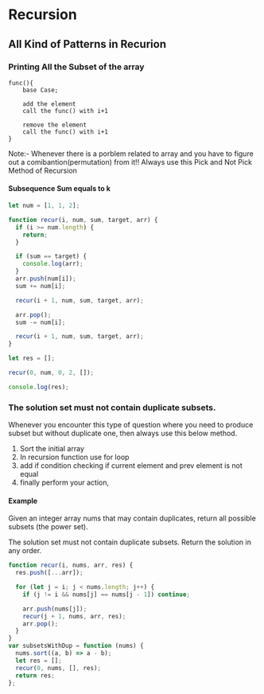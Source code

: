 # Recursion

## All Kind of Patterns in Recurion

### Printing All the Subset of the array

```
func(){
    base Case;

    add the element
    call the func() with i+1

    remove the element
    call the func() with i+1
}
```

Note:- Whenever there is a porblem related to array and you have to figure out a comibantion(permutation) from it!! Always use this Pick and Not Pick Method of Recursion

#### Subsequence Sum equals to k

```javascript
let num = [1, 1, 2];

function recur(i, num, sum, target, arr) {
  if (i >= num.length) {
    return;
  }

  if (sum == target) {
    console.log(arr);
  }
  arr.push(num[i]);
  sum += num[i];

  recur(i + 1, num, sum, target, arr);

  arr.pop();
  sum -= num[i];

  recur(i + 1, num, sum, target, arr);
}

let res = [];

recur(0, num, 0, 2, []);

console.log(res);
```

### The solution set must not contain duplicate subsets.

Whenever you encounter this type of question where you need to produce subset but without duplicate one, then always use this below method.

1. Sort the initial array
2. In recursion function use for loop
3. add if condition checking if current element and prev element is not equal
4. finally perform your action,

#### Example

Given an integer array nums that may contain duplicates, return all possible
subsets
(the power set).

The solution set must not contain duplicate subsets. Return the solution in any order.

```javascript
function recur(i, nums, arr, res) {
  res.push([...arr]);

  for (let j = i; j < nums.length; j++) {
    if (j != i && nums[j] == nums[j - 1]) continue;

    arr.push(nums[j]);
    recur(j + 1, nums, arr, res);
    arr.pop();
  }
}
var subsetsWithDup = function (nums) {
  nums.sort((a, b) => a - b);
  let res = [];
  recur(0, nums, [], res);
  return res;
};
```
